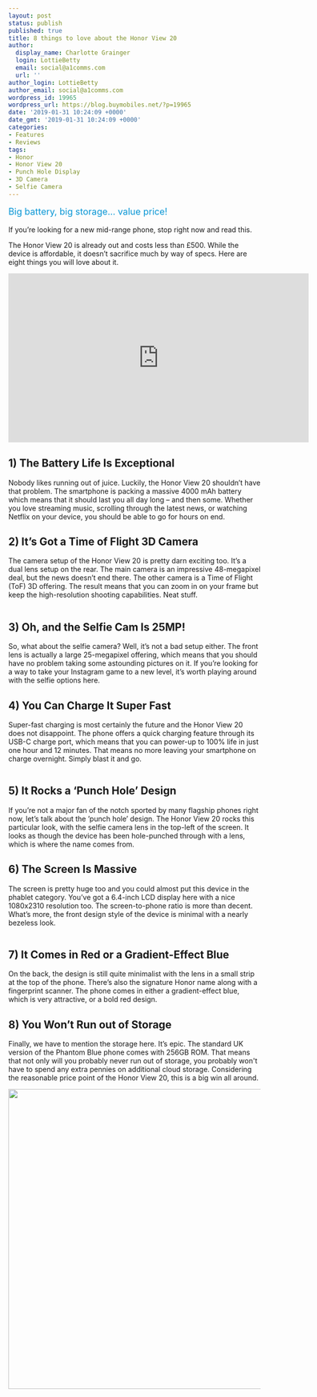 ```yaml
---
layout: post
status: publish
published: true
title: 8 things to love about the Honor View 20
author:
  display_name: Charlotte Grainger
  login: LottieBetty
  email: social@a1comms.com
  url: ''
author_login: LottieBetty
author_email: social@a1comms.com
wordpress_id: 19965
wordpress_url: https://blog.buymobiles.net/?p=19965
date: '2019-01-31 10:24:09 +0000'
date_gmt: '2019-01-31 10:24:09 +0000'
categories:
- Features
- Reviews
tags:
- Honor
- Honor View 20
- Punch Hole Display
- 3D Camera
- Selfie Camera
---
```

<p><span class="postStandFirst" style="color: #0896d5; line-height: 26px; font-size: 18px;">Big battery, big storage&hellip; value price!</span></p>
<p>If you&rsquo;re looking for a new mid-range phone, stop right now and read this.</p>
<p>The Honor View 20 is already out and costs less than &pound;500. While the device is affordable, it doesn&rsquo;t sacrifice much by way of specs. Here are eight things you will love about it.</p>
<p><iframe src="https://www.youtube.com/embed/FcV6wyUtQBE" width="600" height="338" frameborder="0" allowfullscreen="allowfullscreen"><span data-mce-type="bookmark" style="display: inline-block; width: 0px; overflow: hidden; line-height: 0;" class="mce_SELRES_start">﻿</span></iframe></p>
<h2>1) The Battery Life Is Exceptional</h2>
<p>Nobody likes running out of juice. Luckily, the Honor View 20 shouldn&rsquo;t have that problem. The smartphone is packing a massive 4000 mAh battery which means that it should last you all day long &ndash; and then some. Whether you love streaming music, scrolling through the latest news, or watching Netflix on your device, you should be able to go for hours on end.</p>
<h2>2) It&rsquo;s Got a Time of Flight 3D Camera</h2>
<p>The camera setup of the Honor View 20 is pretty darn exciting too. It&rsquo;s a dual lens setup on the rear. The main camera is an impressive 48-megapixel deal, but the news doesn&rsquo;t end there. The other camera is a Time of Flight (ToF) 3D offering. The result means that you can zoom in on your frame but keep the high-resolution shooting capabilities. Neat stuff.</p>
<p><img class="aligncenter size-full wp-image-19969" src="https://lh3.googleusercontent.com/_4gbIWoO990Bge6qEPOt9Jc8eYX6ayoXRI6oHOOrSvwURWmLHLp4hkyiSimiT0Hz2ctUGLXgrjl5qgFC-tX-vnkSxg=s0" alt=""></p>
<h2>3) Oh, and the Selfie Cam Is 25MP!</h2>
<p>So, what about the selfie camera? Well, it&rsquo;s not a bad setup either. The front lens is actually a large 25-megapixel offering, which means that you should have no problem taking some astounding pictures on it. If you&rsquo;re looking for a way to take your Instagram game to a new level, it&rsquo;s worth playing around with the selfie options here.</p>
<h2>4) You Can Charge It Super Fast</h2>
<p>Super-fast charging is most certainly the future and the Honor View 20 does not disappoint. The phone offers a quick charging feature through its USB-C charge port, which means that you can power-up to 100% life in just one hour and 12 minutes. That means no more leaving your smartphone on charge overnight. Simply blast it and go.</p>
<p><img class="aligncenter size-full wp-image-19970" src="https://lh3.googleusercontent.com/1KhtFkXouK9bVaR1d0nD-NEPOFfTed94dFF6bEHwOg5TIkIuvtH2j2BmjghSnAqLqBx1xjddWYnN3OwRmtu_OGoa=s0" alt=""></p>
<h2>5) It Rocks a &lsquo;Punch Hole&rsquo; Design</h2>
<p>If you&rsquo;re not a major fan of the notch sported by many flagship phones right now, let&rsquo;s talk about the &rsquo;punch hole&rsquo; design. The Honor View 20 rocks this particular look, with the selfie camera lens in the top-left of the screen. It looks as though the device has been hole-punched through with a lens, which is where the name comes from.</p>
<h2>6) The Screen Is Massive</h2>
<p>The screen is pretty huge too and you could almost put this device in the phablet category. You&rsquo;ve got a 6.4-inch LCD display here with a nice 1080x2310 resolution too. The screen-to-phone ratio is more than decent. What&rsquo;s more, the front design style of the device is minimal with a nearly bezeless look.</p>
<p><img class="aligncenter size-full wp-image-19973" src="https://lh3.googleusercontent.com/GUZh9OgDJbKJEwQNzraU-9caiKmEJxydZZbjtbmdn7-efP-1mkGMXn-diloQUFBG7dhfCljUhb2q3OrIpfLYEkdGGg=s0" alt=""></p>
<h2>7) It Comes in Red or a Gradient-Effect Blue</h2>
<p>On the back, the design is still quite minimalist with the lens in a small strip at the top of the phone. There&rsquo;s also the signature Honor name along with a fingerprint scanner. The phone comes in either a gradient-effect blue, which is very attractive, or a bold red design.</p>
<h2>8) You Won&rsquo;t Run out of Storage</h2>
<p>Finally, we have to mention the storage here. It&rsquo;s epic. The standard UK version of the Phantom Blue phone comes with 256GB ROM. That means that not only will you probably never run out of storage, you probably won't have to spend any extra pennies on additional cloud storage. Considering the reasonable price point of the Honor View 20, this is a big win all around.</p>
<p><img class="aligncenter wp-image-19968 size-full" src="https://a1comms-blog-buymobiles.storage.googleapis.com/bm-honor-blog.jpg" alt="" width="600" height="600"></p>
